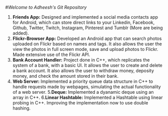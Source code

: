 #_Welcome to Adheesh's Git Repository_ 
1. __Friends App:__ Designed and implemented a social media contacts app for Android, which can store direct links to your Linkedin, Facebook, Github, Twitter, Twitch, Instagram, Pinterest and Tumblr (More are being added).
2. __Flickr-Browser App:__ Developed an Android app that can search photos uploaded on Flickr based on names and tags. It also allows the user the view the photos in full screen mode, save and upload photos to Flickr. Made extensive use of the Flickr API.
3. __Bank Account Handler:__ Project done in C++, which replicates the system of a bank, with a basic UI. It allows the user to create and delete a bank account. It also allows the user to withdraw money, deposity money, and check the amount stored in their bank.
4. __Web Server:__ Implemented a priority queue data structure in C++ to handle requests made by webpages, simulating the actual functionality of a web server. 
5.__Deque:__ Implemented a dyanamic deque using an array in C++.
6.__Linear Hashtable:__ Implemented a Hashtable using linear probing in C++. Improving the implementation now to use double hashing.
